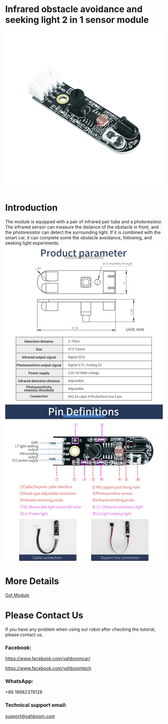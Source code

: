 # Infrared obstacle avoidance and seeking light 2 in 1 sensor module
![](https://github.com/YahboomTechnology/Infrared-seeking-light-module/blob/master/InfraredModule.jpg)

# Introduction
The module is equipped with a pair of infrared pair tube and a photoresistor. The infrared sensor can measure the distance of the obstacle in front, and the photoresistor can detect the surrounding light. If it is combined with the smart car, it can complete some the obstacle avoidance, following, and seeking light experiments.
![](https://github.com/YahboomTechnology/Infrared-seeking-light-module/blob/master/Infrared_Parameter1.jpg)
![](https://github.com/YahboomTechnology/Infrared-seeking-light-module/blob/master/Infrared_Parameter2.jpg)
# More Details
[Got Module](https://category.yahboom.net/products/infrared-obstacle-avoidance-and-seeking-light)

# Please Contact Us
If you have any problem when using our robot after checking the tutorial, please contact us.

### Facebook: 
https://www.facebook.com/yahboomcar/ 
  
https://www.facebook.com/yahboomtech
### WhatsApp:
+86 18682378128

### Technical support email: 
support@yahboom.com

